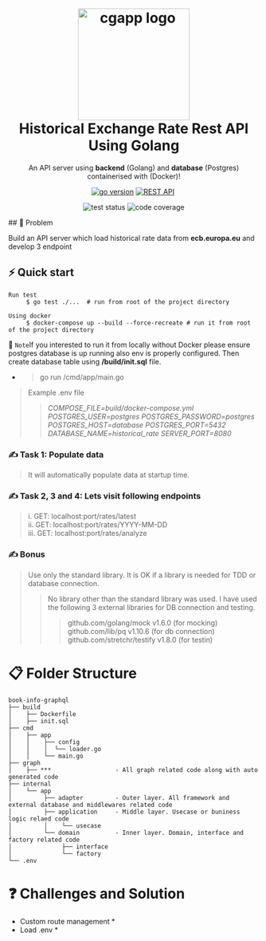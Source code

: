 <h1 align="center">
  <img alt="cgapp logo" src="https://raw.githubusercontent.com/create-go-app/cli/master/.github/images/cgapp_logo%402x.png" width="224px"/><br/>
 Historical Exchange Rate Rest API Using Golang
</h1>
<p align="center">An API server using <b>backend</b> (Golang) and <b>database</b> (Postgres) containerised with (Docker)!</p>

<p align="center"><a href="#" 
target="_blank"><img src="https://img.shields.io/badge/Go-1.17+-00ADD8?style=for-the-badge&logo=go" alt="go version" /></a>&nbsp;<a href="#" target="_blank"><img src="https://img.shields.io/badge/-REST API-red?style=for-the-badge&logo=google-cloud&logoColor=white" alt="REST API" /></a>&nbsp;<a href="#" target="_blank"></a></p>

<p align="center"><img src="https://dl.circleci.com/status-badge/img/gh/maxhasan882/historical-rates/tree/master.svg?style=svg&circle-token=8c5074f9b541a302520bd3ea06b5e005315feed4" alt="test status" />
<img src="https://codecov.io/gh/maxhasan882/historical-rates/branch/circleci-project-setup/graph/badge.svg?token=0R4T7M7URO" alt="code coverage" /></p>
## 📖 Problem

Build an API server which load historical rate data from **ecb.europa.eu** and develop 3 endpoint
## ⚡️ Quick start

```shell
Run test 
     $ go test ./...  # run from root of the project directory
```
```shell
Using docker 
     $ docker-compose up --build --force-recreate # run it from root of the project directory
```
🔔 `Note`If you interested to run it from locally without Docker please ensure postgres database is up running also env is properly configured. Then create database table using **/build/init.sql** file.
- >go run /cmd/app/main.go
>Example .env file
>>_COMPOSE_FILE=build/docker-compose.yml
POSTGRES_USER=postgres
POSTGRES_PASSWORD=postgres
POSTGRES_HOST=database
POSTGRES_PORT=5432
DATABASE_NAME=historical_rate
SERVER_PORT=8080_

### ✍️ Task 1: Populate data
> It will automatically populate data at startup time.

### ✍️ Task 2, 3 and 4: Lets visit following endpoints
> i.   GET: localhost:port/rates/latest </br>
> ii.  GET: localhost:port/rates/YYYY-MM-DD </br>
> iii. GET: localhost:port/rates/analyze

### ✍️ Bonus
> Use only the standard library. It is OK if a library is needed for TDD or database connection. <br>
>>No library other than the standard library was used.
I have used the following 3 external libraries for DB connection and testing.
> >>github.com/golang/mock v1.6.0 (for mocking) <br>
github.com/lib/pq v1.10.6 (for db connection) <br>
github.com/stretchr/testify v1.8.0 (for testin)
# 📋 Folder Structure
```
book-info-graphql
├── build
│    ├── Dockerfile
│    ├── init.sql
├── cmd
│    ├── app
│    │    ├── config
│    │    │  └── loader.go
│    │    └── main.go
├── graph
│    ├── ***                  - All graph related code along with auto generated code
├── internal
│    └── app
│         ├── adapter         - Outer layer. All framework and external database and middlewares related code 
│         ├── application     - Middle layer. Usecase or buniness logic relaed code
│         │    └── usecase
│         └── domain          - Inner layer. Domain, interface and factory related code
│              ├── interface
│              └── factory
└── .env
```
# ❓ Challenges and Solution
* Custom route management
  * 
* Load .env 
  * 
